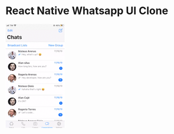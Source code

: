 # React Native Whatsapp UI Clone


![alt text](https://github.com/MateusArenas/whatsapp-ui/blob/main/whatsapp.gif "Logo Title Text 2")
